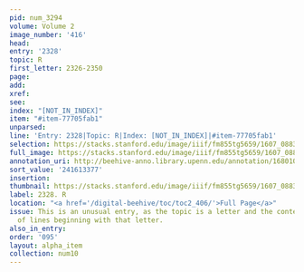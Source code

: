 ```yaml
---
pid: num_3294
volume: Volume 2
image_number: '416'
head:
entry: '2328'
topic: R
first_letter: 2326-2350
page:
add:
xref:
see:
index: "[NOT_IN_INDEX]"
item: "#item-77705fab1"
unparsed:
line: 'Entry: 2328|Topic: R|Index: [NOT_IN_INDEX]|#item-77705fab1'
selection: https://stacks.stanford.edu/image/iiif/fm855tg5659/1607_0883/777,3377,2528,334/full/0/default.jpg
full_image: https://stacks.stanford.edu/image/iiif/fm855tg5659/1607_0883/full/full/0/default.jpg
annotation_uri: http://beehive-anno.library.upenn.edu/annotation/1680100341239
sort_value: '241613377'
insertion:
thumbnail: https://stacks.stanford.edu/image/iiif/fm855tg5659/1607_0883/777,3377,600,180/250,/0/default.jpg
label: 2328. R
location: "<a href='/digital-beehive/toc/toc2_406/'>Full Page</a>"
issue: This is an unusual entry, as the topic is a letter and the content is a list
  of lines beginning with that letter.
also_in_entry:
order: '095'
layout: alpha_item
collection: num10
---
```

